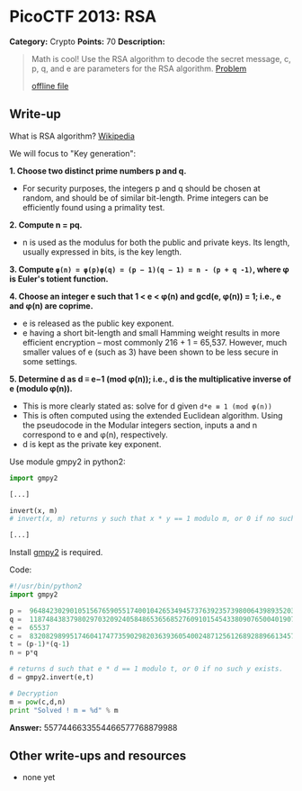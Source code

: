 # PicoCTF 2013: RSA

**Category:** Crypto
**Points:** 70
**Description:**

> Math is cool! Use the RSA algorithm to decode the secret message, c, p, q, and e are parameters for the RSA algorithm. [Problem](https://2013.picoctf.com/problems/rsa.txt)
>
> [offline file](rsa.txt)

## Write-up

What is RSA algorithm? [Wikipedia](http://en.wikipedia.org/wiki/RSA_(cryptosystem))

We will focus to "Key generation":

**1. Choose two distinct prime numbers p and q.**

* For security purposes, the integers p and q should be chosen at random, and should be of similar bit-length. Prime integers can be efficiently found using a primality test.

**2. Compute n = pq.**

* n is used as the modulus for both the public and private keys. Its length, usually expressed in bits, is the key length.

**3. Compute `φ(n) = φ(p)φ(q) = (p − 1)(q − 1) = n - (p + q -1)`, where φ is Euler's totient function.**

**4. Choose an integer e such that 1 < e < φ(n) and gcd(e, φ(n)) = 1; i.e., e and φ(n) are coprime.**

* e is released as the public key exponent.
* e having a short bit-length and small Hamming weight results in more efficient encryption – most commonly 216 + 1 = 65,537. However, much smaller values of e (such as 3) have been shown to be less secure in some settings.

**5. Determine d as d ≡ e−1 (mod φ(n)); i.e., d is the multiplicative inverse of e (modulo φ(n)).**

* This is more clearly stated as: solve for d given `d*e ≡ 1 (mod φ(n))`
* This is often computed using the extended Euclidean algorithm. Using the pseudocode in the Modular integers section, inputs a and n correspond to e and φ(n), respectively.
* d is kept as the private key exponent.

Use module gmpy2 in python2:

```python
import gmpy2

[...]

invert(x, m)
# invert(x, m) returns y such that x * y == 1 modulo m, or 0 if no such y exists.

[...]
```

Install [gmpy2](https://code.google.com/p/gmpy/downloads/list) is required.

Code:

```python
#!/usr/bin/python2
import gmpy2

p =  9648423029010515676590551740010426534945737639235739800643989352039852507298491399561035009163427050370107570733633350911691280297777160200625281665378483
q =  11874843837980297032092405848653656852760910154543380907650040190704283358909208578251063047732443992230647903887510065547947313543299303261986053486569407
e =  65537
c =  83208298995174604174773590298203639360540024871256126892889661345742403314929861939100492666605647316646576486526217457006376842280869728581726746401583705899941768214138742259689334840735633553053887641847651173776251820293087212885670180367406807406765923638973161375817392737747832762751690104423869019034
t = (p-1)*(q-1)
n = p*q

# returns d such that e * d == 1 modulo t, or 0 if no such y exists.
d = gmpy2.invert(e,t)

# Decryption
m = pow(c,d,n)
print "Solved ! m = %d" % m
```

**Answer:** 5577446633554466577768879988

## Other write-ups and resources

* none yet